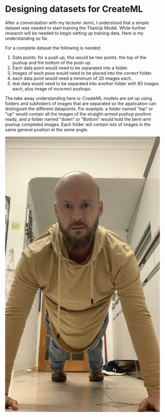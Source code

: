 # Designing datasets for CreateML

After a converstation with my lecturer Jenni, I understood that a simple dataset was needed to start training the TitanUp Model. While further research will be needed to begin setting up training data, Here is my understanding so far.

For a complete dataset the following is needed:

1. Data points: for a push up, this would be two points. the top of the pushup and the bottom of the push up.
2. Each data point would need to be separated into a folder.
3. Images of each pose would need to be placed into the correct folder.
4. each data point would need a minimum of 20 images each.
5. test data would need to be separated into another folder with 80 images each, plus image of incorrect pushups.

The take away understanding here is: CreateML models are set up using folders and subfolders of images that are separated so the application can distinguish the different datapoints. For example. a folder named "top" or "up" would contain all the images of the straight-armed pushup position ready, and a folder named "down" or "Bottom" would hold the bent-arm pushup completed images. Each folder will contain lots of images in the same general position at the same angle. 

<p align= "center">
<img src="/docs/assets/up_1.jpg"/>
</p>

